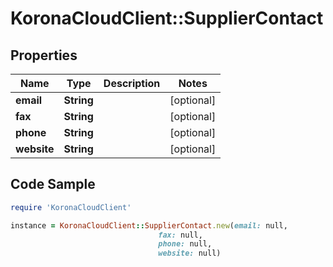 # KoronaCloudClient::SupplierContact

## Properties

Name | Type | Description | Notes
------------ | ------------- | ------------- | -------------
**email** | **String** |  | [optional] 
**fax** | **String** |  | [optional] 
**phone** | **String** |  | [optional] 
**website** | **String** |  | [optional] 

## Code Sample

```ruby
require 'KoronaCloudClient'

instance = KoronaCloudClient::SupplierContact.new(email: null,
                                 fax: null,
                                 phone: null,
                                 website: null)
```


